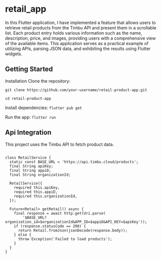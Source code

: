 # retail_app

In this Flutter application, I have implemented a feature that allows users to retrieve retail products from the Timbu API and present them in a scrollable list. Each product entry holds various information such as the name, description, price, and images, providing users with a comprehensive view of the available items. This application serves as a practical example of utilizing APIs, parsing JSON data, and exhibiting the results using Flutter widgets.

## Getting Started

Installation
Clone the repository:

```git clone https://github.com/your-username/retail-product-app.git```

```cd retail-product-app```

Install dependencies:
```flutter pub get```

Run the app:
```flutter run```

## Api Integration
This project uses the Timbu API to fetch product data. 
```import 'package:http/http.dart' as http;

class RetailService {
  static const BASE_URL = 'https://api.timbu.cloud/products';
  final String apiKey;
  final String appiD;
  final String organizationId;

  RetailService({
    required this.apiKey,
    required this.appiD,
    required this.organizationId,
  });

  Future<Retail> getRetail() async {
    final response = await http.get(Uri.parse(
        '$BASE_URL?organization_id=$organizationId&APP_ID=$appiD&API_KEY=$apiKey'));
    if (response.statusCode == 200) {
      return Retail.fromJson(jsonDecode(response.body));
    } else {
      throw Exception('Failed to load products');
    }
  }
}
```

